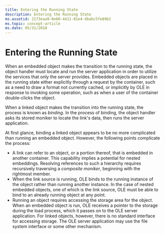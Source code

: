 ```yaml
---
title: Entering the Running State
description: Entering the Running State
ms.assetid: 2173eaa9-0e60-4411-81e4-dbabc5fe89b2
ms.topic: concept-article
ms.date: 05/31/2018
---
```


# Entering the Running State

When an embedded object makes the transition to the running state, the object handler must locate and run the server application in order to utilize the services that only the server provides. Embedded objects are placed in the running state either explicitly through a request by the container, such as a need to draw a format not currently cached, or implicitly by OLE in response to invoking some operation, such as when a user of the container double-clicks the object.

When a linked object makes the transition into the running state, the process is known as *binding*. In the process of binding, the object handler asks its stored moniker to locate the link's data, then runs the server application.

At first glance, binding a linked object appears to be no more complicated than running an embedded object. However, the following points complicate the process:

-   A link can refer to an object, or a portion thereof, that is embedded in another container. This capability implies a potential for nested embeddings. Resolving references to such a hierarchy requires recursively traversing a *composite moniker*, beginning with the rightmost member.
-   When the link source is running, OLE binds to the running instance of the object rather than running another instance. In the case of nested embedded objects, one of which is the link source, OLE must be able to bind to an already running object at any point.
-   Running an object requires accessing the storage area for the object. When an embedded object is run, OLE receives a pointer to the storage during the load process, which it passes on to the OLE server application. For linked objects, however, there is no standard interface for accessing storage. The OLE server application may use the file system interface or some other mechanism.

 

 




